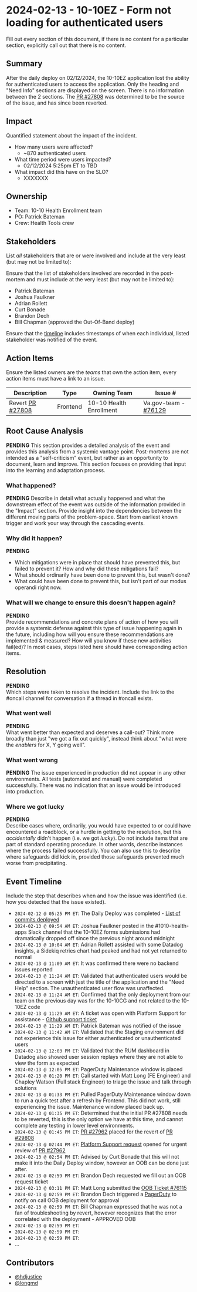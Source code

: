 # 2024-02-13 - 10-10EZ - Form not loading for authenticated users

Fill out every section of this document, if there is no content for a particular section, explicitly call out that there is no content.

## Summary

After the daily deploy on 02/12/2024, the 10-10EZ application lost the ability for authenticated users to access the application. Only the heading and "Need Info" sections are displayed on the screen.  There is no information between the 2 sections. The [PR #27808](https://github.com/department-of-veterans-affairs/vets-website/pull/27808) was determined to be the source of the issue, and has since been reverted.  

## Impact

Quantified statement about the impact of the incident.

- How many users were affected?
     - ~870 authenticated users
- What time period were users impacted?
     - 02/12/2024 5:25pm ET to TBD
- What impact did this have on the SLO?
     - XXXXXXX

## Ownership
- Team: 10-10 Health Enrollment team
- PO: Patrick Bateman
- Crew: Health Tools crew

## Stakeholders

List _all_ stakeholders that are or were involved and include at the very least (but may not be limited to):

Ensure that the list of stakeholders involved are recorded in the post-mortem and must include at the very least (but may not be limited to):

- Patrick Bateman
- Joshua Faulkner
- Adrian Rollett
- Curt Bonade
- Brandon Dech
- Bill Chapman (approved the Out-Of-Band deploy)

Ensure that the [timeline](#event-timeline) includes timestamps of when each individual, listed stakeholder was notified of the event.

## Action Items

Ensure the listed owners are the _teams_ that own the action item, every action items must have a link to an issue.

| Description | Type | Owning Team | Issue # |
| --- | --- | --- | --- |
| Revert [PR #27808](https://github.com/department-of-veterans-affairs/vets-website/pull/27808)  | Frontend | 10-10 Health Enrollment | Va.gov-team - [#76129](https://github.com/department-of-veterans-affairs/va.gov-team/issues/76129) |

## Root Cause Analysis

**PENDING** 
This section provides a detailed analysis of the event and provides this analysis from a systemic vantage point. Post-mortems are not intended as a "self-criticism" event, but rather as an opportunity to document, learn and improve. This section focuses on providing that input into the learning and adaptation process.

### What happened?

**PENDING** 
Describe in detail what actually happened and what the downstream effect of the event was outside of the information provided in the "Impact" section. Provide insight into the dependencies between the different moving parts of the problem-space. Start from earliest known trigger and work your way through the cascading events.

### Why did it happen?
**PENDING** 
- Which mitigations were in place that should have prevented this, but failed to prevent it? How and why did these mitigations fail?
- What should ordinarily have been done to prevent this, but wasn't done?
- What could have been done to prevent this, but isn't part of our modus operandi right now.

### What will we change to ensure this doesn't happen again?

**PENDING**  
Provide recommendations and concrete plans of action of how you will provide a systemic defense against this type of issue happening again in the future, including how will you ensure these recommendations are implemented & measured? How will you know if these new activities fail(ed)? In most cases, steps listed here should have corresponding action items.

## Resolution

**PENDING**  
Which steps were taken to resolve the incident. Include the link to the #oncall channel for conversation if a thread in #oncall exists.

### What went well

**PENDING**  
What went better than expected and deserves a call-out? Think more broadly than just "we got a fix out quickly", instead think about "what were the _enablers_ for X, Y going well".

### What went wrong

**PENDING**
The issue experienced in production did not appear in any other environments.  All tests (automated and manual) were completed successfully.  There was no indication that an issue would be introduced into production.

### Where we got lucky

**PENDING**  
Describe cases where, ordinarily, you would have expected to or could have encountered a roadblock, or a hurdle in getting to the resolution, but this _accidentally_ didn't happen (i.e. we got _lucky_). Do not include items that are part of standard operating procedure. In other words, describe instances where the process failed successfully. You can also use this to describe where safeguards did kick in, provided those safeguards prevented much worse from precipitating.

## Event Timeline

Include the step that describes when and how the issue was identified (i.e. how you detected that the issue existed).

- `2024-02-12 @ 05:25 PM ET`: The Daily Deploy was completed - [List of commits deployed](https://github.com/department-of-veterans-affairs/vets-website/compare/v0.1.2510...6bd6d33c9045a79229b63e5228b91827cfd7a1e1)
- `2024-02-13 @ 09:54 AM ET`: Joshua Faulkner posted in the #1010-health-apps Slack channel that the 10-10EZ forms submissions had dramatically dropped off since the previous night around midnight
- `2024-02-13 @ 10:04 AM ET`: Adrian Rollett assisted with some Datadog insights, a Sidekiq retries chart had peaked and had not yet returned to normal
- `2024-02-13 @ 11:09 AM ET`: It was confirmed there were no backend issues reported 
- `2024-02-13 @ 11:24 AM ET`: Validated that authenticated users would be directed to a screen with just the title of the application and the "Need Help" section.  The unauthenticated user flow was unaffected.
- `2024-02-13 @ 11:24 AM ET`: Confirmed that the only deployment from our team on the previous day was for the 10-10CG and not related to the 10-10EZ code
- `2024-02-13 @ 11:29 AM ET`: A ticket was open with Platform Support for assistance - [Github support ticket](https://github.com/department-of-veterans-affairs/va.gov-team/issues/76020)
- `2024-02-13 @ 11:29 AM ET`: Patrick Bateman was notified of the issue
- `2024-02-13 @ 11:42 AM ET`: Validated that the Staging environment did not experience this issue for either authenticated or unauthenticated users
- `2024-02-13 @ 12:03 PM ET`: Validated that the RUM dashboard in Datadog also showed user session replays where they are not able to view the form as expected
- `2024-02-13 @ 12:05 PM ET`: PagerDuty Maintenance window is placed
- `2024-02-13 @ 01:20 PM ET`: Call started with Matt Long (FE Engineer) and Chapley Watson (Full stack Engineer) to triage the issue and talk through solutions 
- `2024-02-13 @ 01:33 PM ET`: Pulled PagerDuty Maintenance window down to run a quick test after a refresh by Frontend.  This did not work, still experiencing the issue.  Maintenance window placed back up.
- `2024-02-13 @ 01:35 PM ET`: Determined that the initial PR #27808 needs to be reverted, this is the only option we have at this time, and cannot complete any testing in lower level environments.
- `2024-02-13 @ 01:45 PM ET`: [PR #27962](https://github.com/department-of-veterans-affairs/vets-website/pull/27962) placed for the revert of [PR #29808](https://github.com/department-of-veterans-affairs/vets-website/pull/27962)
- `2024-02-13 @ 02:44 PM ET`: [Platform Support request](https://github.com/department-of-veterans-affairs/va.gov-team/issues/76100) opened for urgent review of [PR #27962](https://github.com/department-of-veterans-affairs/vets-website/pull/27962)
- `2024-02-13 @ 02:54 PM ET`: Advised by Curt Bonade that this will not make it into the Daily Deploy window, however an OOB can be done just after.
- `2024-02-13 @ 02:59 PM ET`: Brandon Dech requested we fill out an OOB request ticket
- `2024-02-13 @ 03:11 PM ET`: Matt Long submitted the [OOB Ticket #76115](https://github.com/department-of-veterans-affairs/va.gov-team/issues/76115)
- `2024-02-13 @ 02:59 PM ET`: Brandon Dech triggered a [PagerDuty](https://dsva.pagerduty.com/incidents/Q06LE037B31IH2) to notify on call OOB deployment for approval
- `2024-02-13 @ 02:59 PM ET`: Bill Chapman expressed that he was not a fan of troubleshooting by revert, however recognizes that the error correlated with the deployment - APPROVED OOB
- `2024-02-13 @ 02:59 PM ET`:
- `2024-02-13 @ 02:59 PM ET`:
- `2024-02-13 @ 02:59 PM ET`: 
- ...

## Contributors

- [@hdjustice](https://github.com/hdjustice)
- [@longmd](https://github.com/@longmd)
